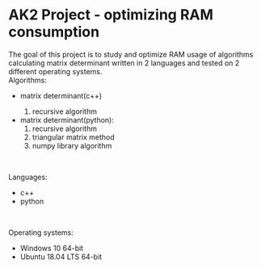 # AK2 Project - optimizing RAM consumption
The goal of this project is to study and optimize RAM usage of algorithms calculating matrix determinant written in 2 languages and tested on 2 different operating systems.<br/>
Algorithms:
<ul>
<li>matrix determinant(c++)</li>
  <ol>
  <li>recursive algorithm</li>
  </ol>
<li>matrix determinant(python):
  <ol>
  <li>recursive algorithm</li>
  <li>triangular matrix method</li>
  <li>numpy library algorithm</li>
  </ol>
</li>
</ul>
<br/>

Languages:
<ul>
<li>c++</li>
<li>python</li>
</ul>
<br/>

Operating systems:
<ul>
<li>Windows 10 64-bit</li>
<li>Ubuntu 18.04 LTS 64-bit</li>
</ul>
